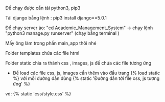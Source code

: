 Để chạy được cần tải python3, pip3 

Tải django bằng lệnh : pip3 install django==5.0.1

Để chạy server ảo: "cd Academic_Management_System" -> chạy lệnh  "python3 manage.py runserver"  (chạy bằng terminal )

Mấy ông làm trong phần main_app thôi nhé

Folder templates chứa các file html 

Folder static chia ra thành css , images, js để chứa các file tương ứng

* Để load các file css, js, images cần thêm vào đầu trang  {% load static %}  với mỗi đường dẫn dùng  {% static 'Đường dẫn tới file css, js tương ứng' %}

vd:  {% static 'css/style.css' %}
